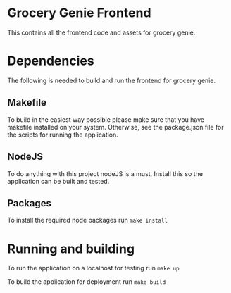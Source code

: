 # Grocery Genie Frontend
This contains all the frontend code and assets for grocery genie.

# Dependencies
The following is needed to build and run the frontend for grocery genie.
## Makefile
To build in the easiest way possible please make sure that you have makefile installed on your system. 
Otherwise, see the package.json file for the scripts for running the application.

## NodeJS
To do anything with this project nodeJS is a must. Install this so the application can be built and tested.

## Packages
To install the required node packages run `make install`

# Running and building
To run the application on a localhost for testing run `make up`

To build the application for deployment run `make build`
